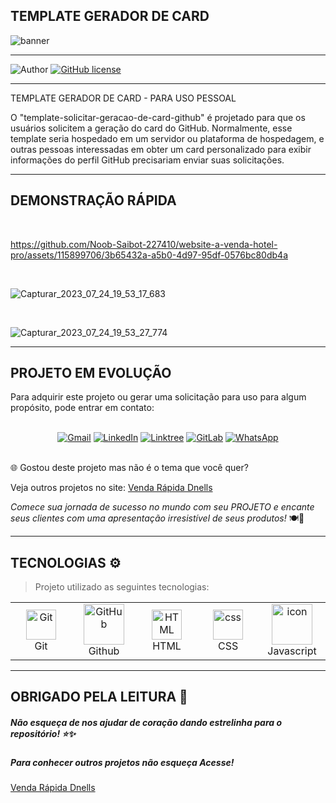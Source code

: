## **TEMPLATE GERADOR DE CARD**

![banner](https://github.com/Noob-Saibot-227410/website-a-venda-hotel-pro/assets/115899706/9d7c02e3-1d3d-4d58-b18e-158e2fb050c8)



<hr>

![Author](https://img.shields.io/badge/author-%40NOOB_SAIBOT_22742410-blue.svg)
[![GitHub license](https://img.shields.io/github/license/nauvalazhar/my-login.svg)](https://github.com/nauvalazhar/my-login/blob/master/LICENSE)


<hr>

TEMPLATE GERADOR DE CARD - PARA USO PESSOAL

O "template-solicitar-geracao-de-card-github" é projetado para que os usuários solicitem a geração do card do GitHub. Normalmente, esse template seria hospedado em um servidor ou plataforma de hospedagem, e outras pessoas interessadas em obter um card personalizado para exibir informações do perfil GitHub precisariam enviar suas solicitações.

<hr>

## **DEMONSTRAÇÃO RÁPIDA**

<br>

https://github.com/Noob-Saibot-227410/website-a-venda-hotel-pro/assets/115899706/3b65432a-a5b0-4d97-95df-0576bc80db4a

<br>

![Capturar_2023_07_24_19_53_17_683](https://github.com/Noob-Saibot-227410/website-a-venda-hotel-pro/assets/115899706/18a09554-5362-4653-94f9-71209ebae4d3)

<br>

![Capturar_2023_07_24_19_53_27_774](https://github.com/Noob-Saibot-227410/website-a-venda-hotel-pro/assets/115899706/2ada0b9e-e57e-46fa-a5b8-f04148f62b24)


<hr>

## PROJETO EM EVOLUÇÃO

Para adquirir este projeto ou gerar uma solicitação para uso para algum propósito, pode entrar em contato: 

<br>

<div align="center">
  <a href="mailto:devops.davi@gmail.com" target="_blank"><img src="https://img.shields.io/badge/-Gmail-%23333?style=for-the-badge&logo=gmail&logoColor=white" alt="Gmail"></a>
  <a href="https://www.linkedin.com/in/davi-santos-cardoso-da-silva-b4678524a/" target="_blank"><img src="https://img.shields.io/badge/-LinkedIn-%230077B5?style=for-the-badge&logo=linkedin&logoColor=white" alt="LinkedIn"></a>
  <a href="https://linktr.ee/devops_davi" target="_blank"><img src="https://img.shields.io/badge/-Linktree-%23FF5722?style=for-the-badge" alt="Linktree"></a>
  <a href="https://gitlab.com/Noob-Saibot-227410" target="_blank"><img src="https://img.shields.io/badge/-GitLab-%23FCA121?style=for-the-badge&logo=gitlab&logoColor=white" alt="GitLab"></a>
  <a href="https://wa.me/5511976161682?text=Olá,%20estou%20entrando%20em%20contato%20através%20do%20GitHub." target="_blank"><img src="https://img.shields.io/badge/-WhatsApp-%232CA5E0?style=for-the-badge&logo=whatsapp&logoColor=white" alt="WhatsApp"></a>
</div>


<br>

🌐 Gostou deste projeto mas não é o tema que você quer?

<p> Veja outros projetos no site: <a href = https://venda-rapida-dnells.web.app/ target="_blank"> Venda Rápida Dnells</a> <p>

*Comece sua jornada de sucesso no mundo com seu PROJETO e encante seus clientes com uma apresentação irresistível de seus produtos!* 🍽️🎉

<hr>

## TECNOLOGIAS ⚙️

> Projeto utilizado as seguintes tecnologias:

<table>
  <tr>
  <td align="center" width="96">
        <img src="https://user-images.githubusercontent.com/25181517/192108372-f71d70ac-7ae6-4c0d-8395-51d8870c2ef0.png" width="48" height="48" alt="Git" />
      <br>Git
    </td>
    <td align="center" width="96">
        <img src="https://techstack-generator.vercel.app/github-icon.svg" width="65" height="65" alt="GitHub" />
      <br>Github
    </td>
      <td align="center"  width="96">
        <img src="https://skillicons.dev/icons?i=html" width="48" height="48" alt="HTML" />
      <br>HTML
    </td>
    <td align="center" width="96">
        <img src="https://skillicons.dev/icons?i=css" width="48" height="48" alt="css" />
      <br>CSS
    </td>
    <td align="center" width="96">
        <img src="https://techstack-generator.vercel.app/js-icon.svg" alt="icon" width="65" height="65" />
      <br>Javascript
    </td>
  </tr>
 <tr>
 </tr>
</table>
 
 <hr>

## OBRIGADO PELA LEITURA 📒

##### Não esqueça de nos ajudar de coração dando estrelinha para o repositório! ⭐✨

##### Para conhecer outros projetos não esqueça Acesse!

<a href = https://venda-rapida-dnells.web.app/ target="_blank"> Venda Rápida Dnells</a>
